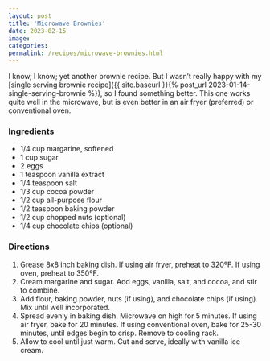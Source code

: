 ```yaml
---
layout: post
title: 'Microwave Brownies'
date: 2023-02-15
image:
categories:
permalink: /recipes/microwave-brownies.html
---
```


I know, I know; yet another brownie recipe. But I wasn’t really happy with my [single serving brownie recipe]({{ site.baseurl }}{% post_url 2023-01-14-single-serving-brownie %}), so I found something better. This one works quite well in the microwave, but is even better in an air fryer (preferred) or conventional oven.

### Ingredients

- 1/4 cup margarine, softened
- 1 cup sugar
- 2 eggs
- 1 teaspoon vanilla extract
- 1/4 teaspoon salt
- 1/3 cup cocoa powder
- 1/2 cup all-purpose flour
- 1/2 teaspoon baking powder
- 1/2 cup chopped nuts (optional)
- 1/4 cup chocolate chips (optional)

### Directions

1. Grease 8x8 inch baking dish. If using air fryer, preheat to 320ºF. If using oven, preheat to 350ºF.
2. Cream margarine and sugar. Add eggs, vanilla, salt, and cocoa, and stir to combine.
3. Add flour, baking powder, nuts (if using), and chocolate chips (if using). Mix until well incorporated.
4. Spread evenly in baking dish. Microwave on high for 5 minutes. If using air fryer, bake for 20 minutes. If using conventional oven, bake for 25-30 minutes, until edges begin to crisp. Remove to cooling rack.
5. Allow to cool until just warm. Cut and serve, ideally with vanilla ice cream.
